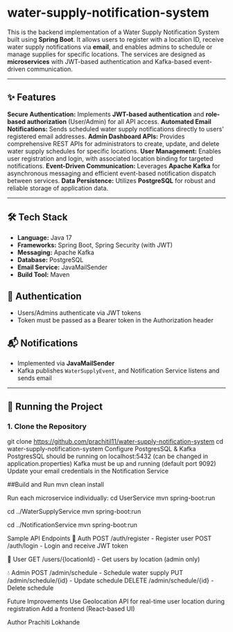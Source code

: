 # water-supply-notification-system
This is the backend implementation of a Water Supply Notification System built using **Spring Boot**. It allows users to register with a location ID, receive water supply notifications via **email**, and enables admins to schedule or manage supplies for specific locations. The services are designed as **microservices** with JWT-based authentication and Kafka-based event-driven communication.

---

## ✨ Features

**Secure Authentication:** Implements **JWT-based authentication** and **role-based authorization** (User/Admin) for all API access.
**Automated Email Notifications:** Sends scheduled water supply notifications directly to users' registered email addresses.
**Admin Dashboard APIs:** Provides comprehensive REST APIs for administrators to create, update, and delete water supply schedules for specific locations.
**User Management:** Enables user registration and login, with associated location binding for targeted notifications.
**Event-Driven Communication:** Leverages **Apache Kafka** for asynchronous messaging and efficient event-based notification dispatch between services.
**Data Persistence:** Utilizes **PostgreSQL** for robust and reliable storage of application data.

---

## 🛠️ Tech Stack

* **Language:** Java 17
* **Frameworks:** Spring Boot, Spring Security (with JWT)
* **Messaging:** Apache Kafka
* **Database:** PostgreSQL
* **Email Service:** JavaMailSender
* **Build Tool:** Maven

## 🔐 Authentication

- Users/Admins authenticate via JWT tokens
- Token must be passed as a Bearer token in the Authorization header

## 📬 Notifications

- Implemented via **JavaMailSender**
- Kafka publishes `WaterSupplyEvent`, and Notification Service listens and sends email

  
---

## 🚀 Running the Project

### 1. Clone the Repository
git clone https://github.com/prachitil11/water-supply-notification-system
cd water-supply-notification-system
Configure PostgresSQL & Kafka
PostgresSQL should be running on localhost:5432 (can be changed in application.properties)
Kafka must be up and running (default port 9092)
Update your email credentials in the Notification Service

##Build and Run
mvn clean install

Run each microservice individually:
cd UserService
mvn spring-boot:run

cd ../WaterSupplyService
mvn spring-boot:run

cd ../NotificationService
mvn spring-boot:run

Sample API Endpoints
🔐 Auth
POST /auth/register - Register user
POST /auth/login - Login and receive JWT token

👤 User
GET /users/{locationId} - Get users by location (admin only)

💧 Admin
POST /admin/schedule - Schedule water supply
PUT /admin/schedule/{id} - Update schedule
DELETE /admin/schedule/{id} - Delete schedule

Future Improvements
Use Geolocation API for real-time user location during registration
Add a frontend (React-based UI)

Author
Prachiti Lokhande
